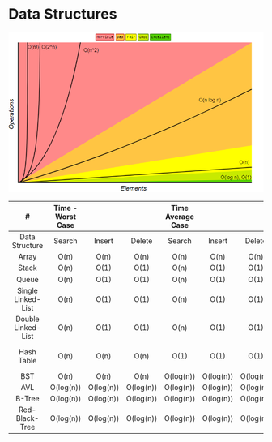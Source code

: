 # Data Structures

![big o](../../assets/images/bigo.png)

|          #         | Time - Worst Case |           |           | Time Average Case |           |           | Space - Worst |
|:------------------:|:-----------------:|:---------:|:---------:|:-----------------:|:---------:|:---------:|:-------------:|
|   Data Structure   |       Search      |   Insert  |   Delete  |       Search      |   Insert  |   Delete  |       #       |
|        Array       |        O(n)       |    O(n)   |    O(n)   |        O(n)       |    O(n)   |    O(n)   |      O(n)     |
|        Stack       |        O(n)       |    O(1)   |    O(1)   |        O(n)       |    O(1)   |    O(1)   |      O(n)     |
|        Queue       |        O(n)       |    O(1)   |    O(1)   |        O(n)       |    O(1)   |    O(1)   |      O(n)     |
| Single Linked-List |        O(n)       |    O(1)   |    O(1)   |        O(n)       |    O(1)   |    O(1)   |      O(n)     |
| Double Linked-List |        O(n)       |    O(1)   |    O(1)   |        O(n)       |    O(1)   |    O(1)   |      O(n)     |
|     Hash Table     |        O(n)       |    O(n)   |    O(n)   |        O(1)       |    O(1)   |    O(1)   |  O(n log (n)) |
|         BST        |        O(n)       |    O(n)   |    O(n)   |     O(log(n))     | O(log(n)) | O(log(n)) |      O(n)     |
|         AVL        |     O(log(n))     | O(log(n)) | O(log(n)) |     O(log(n))     | O(log(n)) | O(log(n)) |      O(n)     |
|       B-Tree       |     O(log(n))     | O(log(n)) | O(log(n)) |     O(log(n))     | O(log(n)) | O(log(n)) |      O(n)     |
|   Red-Black-Tree   |     O(log(n))     | O(log(n)) | O(log(n)) |     O(log(n))     | O(log(n)) | O(log(n)) |      O(n)     |
